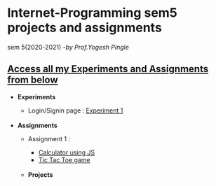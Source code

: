 # Internet-Programming sem5 projects and assignments
sem 5(2020-2021) <i>-by Prof.Yogesh Pingle</i>
<h2><u>Access all my Experiments and Assignments from below</u></h2>
<p>
  <ul>
    <li><b>Experiments</b></li>
      <ul>
        <li>Login/Signin page : <a href="https://rushanksheta.github.io/Internet-Programming/Experiments/Experiment%201/" target="_blank">Experiment 1</a></li>
      </ul>
    <br>
    <li><b>Assignments</b></li>
      <ul>
        <li>Assignment 1 :</li>
            <ul>
              <li><a href ="https://rushanksheta.github.io/Internet-Programming/Assignments/A1-a-Calculator/">Calculator using JS</a></li>
              <li><a href ="https://rushanksheta.github.io/Internet-Programming/Assignments/A1-b-TicTacToe/">Tic Tac Toe game</a></li>
            </ul>
    <br>
    <li><b>Projects</b></li>
  </ul>
</p>

